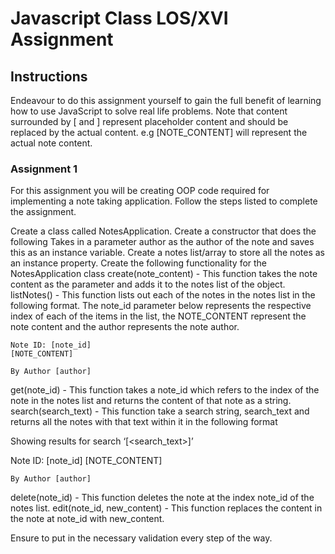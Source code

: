 # Javascript Class LOS/XVI Assignment

## Instructions
Endeavour to do this assignment yourself to gain the full benefit of learning how to use JavaScript to solve real life problems.
Note that content surrounded by [ and ] represent placeholder content and should be replaced by the actual content. e.g [NOTE_CONTENT] will represent the actual note content.

### Assignment 1
For this assignment you will be creating OOP code required for implementing a note taking application. Follow the steps listed to complete the assignment.

Create a class called NotesApplication.
Create a constructor that does the following
Takes in a parameter author as the author of the note and saves this as an instance variable.
Create a notes list/array to store all the notes as an instance property.
Create the following functionality for the NotesApplication class
create(note_content) - This function takes the note content as the parameter and adds it to the notes list of the object.
listNotes() - This function lists out each of the notes in the notes list in the following format. The note_id parameter below represents the respective index of each of the items in the list, the NOTE_CONTENT represent the note content and the author represents the note author.
	
	Note ID: [note_id]
	[NOTE_CONTENT]

	By Author [author]
	
get(note_id) - This function takes a note_id which refers to the index of the note in the notes list and returns the content of that note as a string.
search(search_text) - This function take a search string, search_text and returns all the notes with that text within it in the following format

Showing results for search ‘[<search_text>]’

Note ID: [note_id]
	[NOTE_CONTENT]

	By Author [author]
 
delete(note_id) - This function deletes the note at the index note_id of the notes list.
edit(note_id, new_content) - This function replaces the content in the note at note_id with new_content.

Ensure to put in the necessary validation every step of the way.

